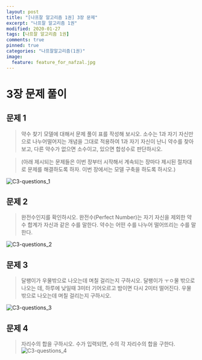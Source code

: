```yaml
---
layout: post
title: "[나프잘 알고리즘 1권] 3장 문제"
excerpt: "나프잘 알고리즘 1권"
modified: 2020-01-27
tags: [나프잘 알고리즘 1권]
comments: true
pinned: true
categories: "나프잘알고리즘(1권)"
image:
  feature: feature_for_nafzal.jpg
---
```


# 3장 문제 풀이

## 문제 1
> 약수 찾기 모델에 대해서 문제 풀이 표를 작성해 보시오. 소수는 1과 자기 자신만으로 나누어떨어지는 개념을 그대로 적용하여 1과 자기 자신이 난니 약수를 찾아보고, 다른 약수가 없으면 소수이고, 있으면 합성수로 판단하시오.

> (아래 제시되는 문제들은 이번 장부터 시작해서 계속되는 장마다 제시된 절차대로 문제를 해결하도록 하자. 이번 장에서는 모델 구축을 하도록 하시오.)

![C3-questions_1](https://user-images.githubusercontent.com/25213941/73182689-d6841b00-415c-11ea-83ef-83b15f6b2aa3.png)

## 문제 2
> 완전수인지를 확인하시오. 완전수(Perfect Number)는 자기 자신을 제외한 약수 합계가 자신과 같은 수를 말한다. 약수는 어떤 수를 나누어 떨어뜨리는 수를 말한다.

![C3-questions_2](https://user-images.githubusercontent.com/25213941/73182692-d6841b00-415c-11ea-9415-c6af494ebf9c.png)

## 문제 3
> 달팽이가 우물밖으로 나오는데 며칠 걸리는지 구하시오. 달팽이가 ㅜㅇ물 밖으로 나오는 데, 하루에 낮일때 3미터 기어오르고 밤이면 다시 2미터 떨어진다. 우물 밖으로 나오는데 며칠 걸리는지 구하시오.

![C3-questions_3](https://user-images.githubusercontent.com/25213941/73182693-d71cb180-415c-11ea-9ee9-fa86fa367377.png)

## 문제 4
> 자리수의 합을 구하시오. 수가 입력되면, 수의 각 자리수의 합을 구한다.
![C3-questions_4](https://user-images.githubusercontent.com/25213941/73182694-d71cb180-415c-11ea-9a0b-13d3d6478ab0.png)
